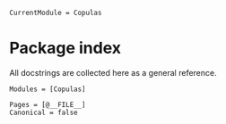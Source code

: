 ```@meta
CurrentModule = Copulas
```

# Package index

All docstrings are collected here as a general reference.

```@autodocs; canonical = false
Modules = [Copulas]
```

```@bibliography
Pages = [@__FILE__]
Canonical = false
```